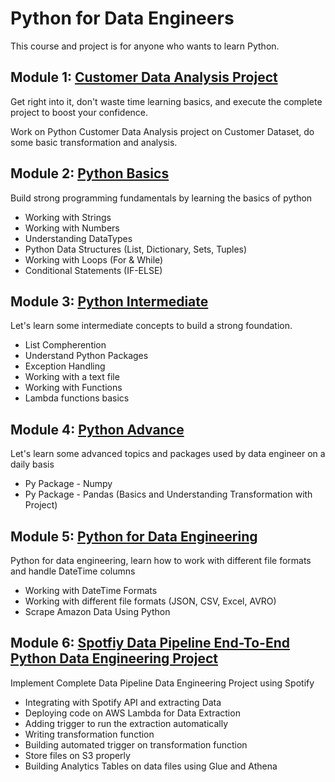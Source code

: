# Python for Data Engineers
This course and project is for anyone who wants to learn Python.

## Module 1: [Customer Data Analysis Project](https://github.com/vineetprasad19/python-for-data-engineers/tree/main/1.Customer%20Data%20Python%20Project)
Get right into it, don't waste time learning basics, and execute the complete project to boost your confidence.  

Work on Python Customer Data Analysis project on Customer Dataset, do some basic transformation and analysis.

## Module 2: [Python Basics](https://github.com/vineetprasad19/python-for-data-engineers/tree/main/2.Python%20Basics)
Build strong programming fundamentals by learning the basics of python
* Working with Strings
* Working with Numbers
* Understanding DataTypes
* Python Data Structures (List, Dictionary, Sets, Tuples)
* Working with Loops (For & While)
* Conditional Statements (IF-ELSE)

## Module 3: [Python Intermediate](https://github.com/vineetprasad19/python-for-data-engineers/tree/main/3.Python%20Intermediate)
Let's learn some intermediate concepts to build a strong foundation.
* List Compherention
* Understand Python Packages
* Exception Handling
* Working with a text file
* Working with Functions
* Lambda functions basics

## Module 4: [Python Advance](https://github.com/vineetprasad19/python-for-data-engineers/tree/main/4.Python%20Advance)
Let's learn some advanced topics and packages used by data engineer on a daily basis
* Py Package - Numpy
* Py Package - Pandas (Basics and Understanding Transformation with Project)

## Module 5: [Python for Data Engineering](https://github.com/vineetprasad19/python-for-data-engineers/tree/main/5.Python%20for%20Data%20Engineering)
Python for data engineering, learn how to work with different file formats and handle DateTime columns
* Working with DateTime Formats
* Working with different file formats (JSON, CSV, Excel, AVRO)
* Scrape Amazon Data Using Python

## Module 6: [Spotfiy Data Pipeline End-To-End Python Data Engineering Project](https://github.com/vineetprasad19/python-for-data-engineers/tree/main/6.End-To-End%20Data%20Pipeline%20Project)
Implement Complete Data Pipeline Data Engineering Project using Spotify 
* Integrating with Spotify API and extracting Data
* Deploying code on AWS Lambda for Data Extraction
* Adding trigger to run the extraction automatically 
* Writing transformation function
* Building automated trigger on transformation function 
* Store files on S3 properly
* Building Analytics Tables on data files using Glue and Athena